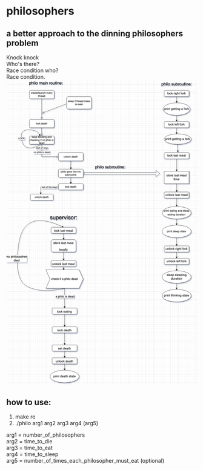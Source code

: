 # philosophers
## a better approach to the dinning philosophers problem
Knock knock \
Who's there?\
Race condition who?\
Race condition.
![image](diagram.png)

## how to use:
1. make re
2. ./philo arg1 arg2 arg3 arg4 (arg5)

arg1 = number_of_philosophers\
arg2 = time_to_die\
arg3 = time_to_eat\
arg4 = time_to_sleep\
arg5 = number_of_times_each_philosopher_must_eat (optional)
